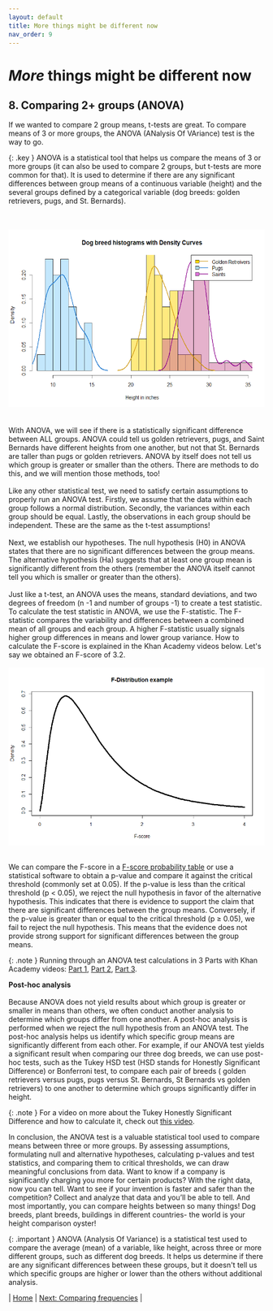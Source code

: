 ```yaml
---
layout: default
title: More things might be different now
nav_order: 9 
---
```


# _More_ things might be different now
## 8. Comparing 2+ groups (ANOVA)

If we wanted to compare 2 group means, t-tests are great. To compare means of 3 or more groups, the ANOVA (ANalysis Of VAriance) test is the way to go. 

{: .key }
ANOVA is a statistical tool that helps us compare the means of 3 or more groups (it can also be used to compare 2 groups, but t-tests are more common for that). It is used to determine if there are any significant differences between group means of a continuous variable (height) and the several groups defined by a categorical variable (dog breeds: golden retrievers, pugs, and St. Bernards). 

<br>
<br>
<div style="text-align:center"><img src="../images/histograms_3breeds.png" height="350" width="525"/></div> <br>
<br>
With ANOVA, we will see if there is a statistically significant difference between ALL groups. ANOVA could tell us golden retrievers, pugs, and Saint Bernards have different heights from one another, but not that St. Bernards are taller than pugs or golden retrievers. ANOVA by itself does not tell us which group is greater or smaller than the others. There are methods to do this, and we will mention those methods, too! <br>
<br>
Like any other statistical test, we need to satisfy certain assumptions to properly run an ANOVA test. Firstly, we assume that the data within each group follows a normal distribution. Secondly, the variances within each group should be equal. Lastly, the observations in each group should be independent. These are the same as the t-test assumptions! <br>
<br>
Next, we establish our hypotheses. The null hypothesis (H0) in ANOVA states that there are no significant differences between the group means. The alternative hypothesis (Ha) suggests that at least one group mean is significantly different from the others (remember the ANOVA itself cannot tell you which is smaller or greater than the others). <br>
<br>
Just like a t-test, an ANOVA uses the means, standard deviations, and two degrees of freedom (n -1 and number of groups -1) to create a test statistic. To calculate the test statistic in ANOVA, we use the F-statistic. The F-statistic compares the variability and differences between a combined mean of all groups and each group. A higher F-statistic usually signals higher group differences in means and lower group variance. How to calculate the F-score is explained in the Khan Academy videos below. Let's say we obtained an F-score of 3.2. <br>
<br>
<div style="text-align:center"><img src="../images/F_distribution.png" height="350" width="525"/></div> <br>

We can compare the F-score in a [F-score probability table](http://socr.ucla.edu/Applets.dir/F_Table.html) or use a statistical software to obtain a p-value and compare it against the critical threshold (commonly set at 0.05). If the p-value is less than the critical threshold (p < 0.05), we reject the null hypothesis in favor of the alternative hypothesis. This indicates that there is evidence to support the claim that there are significant differences between the group means. Conversely, if the p-value is greater than or equal to the critical threshold (p ≥ 0.05), we fail to reject the null hypothesis. This means that the evidence does not provide strong support for significant differences between the group means. <br>


{: .note }
Running through an ANOVA test calculations in 3 Parts with Khan Academy videos:
[Part 1](https://www.khanacademy.org/math/statistics-probability/analysis-of-variance-anova-library/analysis-of-variance-anova/v/anova-1-calculating-sst-total-sum-of-squares),
[Part 2](https://www.khanacademy.org/math/statistics-probability/analysis-of-variance-anova-library/analysis-of-variance-anova/v/anova-2-calculating-ssw-and-ssb-total-sum-of-squares-within-and-between-avi),
[Part 3](https://www.khanacademy.org/math/statistics-probability/analysis-of-variance-anova-library/analysis-of-variance-anova/v/anova-3-hypothesis-test-with-f-statistic).

**Post-hoc analysis** <br>
<br>
Because ANOVA does not yield results about which group is greater or smaller in means than others, we often conduct another analysis to determine which groups differ from one another. A post-hoc analysis is performed when we reject the null hypothesis from an ANOVA test. The post-hoc analysis helps us identify which specific group means are significantly different from each other. For example, if our ANOVA test yields a significant result when comparing our three dog breeds, we can use post-hoc tests, such as the Tukey HSD test (HSD stands for Honestly Significant Difference) or Bonferroni test, to compare each pair of breeds ( golden retrievers versus pugs, pugs versus St. Bernards, St Bernards vs golden retrievers) to one another to determine which groups significantly differ in height. <br>

{: .note }
For a video on more about the Tukey Honestly Significant Difference and how to calculate it, check out [this video](https://www.youtube.com/watch?v=P1j2CkOjWtM).

In conclusion, the ANOVA test is a valuable statistical tool used to compare means between three or more groups. By assessing assumptions, formulating null and alternative hypotheses, calculating p-values and test statistics, and comparing them to critical thresholds, we can draw meaningful conclusions from data. Want to know if a company is significantly charging you more for certain products? With the right data, now you can tell. Want to see if your invention is faster and safer than the competition? Collect and analyze that data and you’ll be able to tell. And most importantly, you can compare heights between so many things! Dog breeds, plant breeds, buildings in different countries- the world is your height comparison oyster! <br>

{: .important }
ANOVA (Analysis Of Variance) is a statistical test used to compare the average (mean) of a variable, like height, across three or more different groups, such as different dog breeds. It helps us determine if there are any significant differences between these groups, but it doesn't tell us which specific groups are higher or lower than the others without additional analysis.

| [Home](https://benrushscience.github.io/learning-data-science/) | [Next: Comparing frequencies](https://benrushscience.github.io/learning-data-science/lecture-notes/9-comparing-frequencies.html) |
